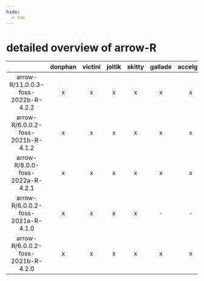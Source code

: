 ```yaml
---
hide:
  - toc
---
```


detailed overview of arrow-R
============================

| |donphan|victini|joltik|skitty|gallade|accelgor|swalot|doduo|
| :---: | :---: | :---: | :---: | :---: | :---: | :---: | :---: | :---: |
|arrow-R/11.0.0.3-foss-2022b-R-4.2.2|x|x|x|x|x|x|x|x|
|arrow-R/6.0.0.2-foss-2021b-R-4.1.2|x|x|x|x|x|x|x|x|
|arrow-R/8.0.0-foss-2022a-R-4.2.1|x|x|x|x|x|x|x|x|
|arrow-R/6.0.0.2-foss-2021a-R-4.1.0|x|x|x|x|-|-|x|x|
|arrow-R/6.0.0.2-foss-2021b-R-4.2.0|x|x|x|x|x|x|x|x|
